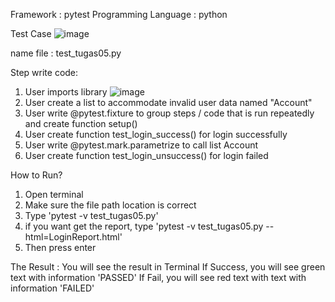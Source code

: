 Framework : pytest
Programming Language : python

Test Case
![image](https://user-images.githubusercontent.com/49749221/136492025-b306f9ca-97f3-4e9f-b072-49e49c72ddf3.png)

name file : test_tugas05.py

Step write code:
1. User imports library 
![image](https://user-images.githubusercontent.com/49749221/136488888-e13bab59-eb39-4a0b-aad0-619ddec0420b.png)
2. User create a list to accommodate invalid user data named "Account"
3. User write @pytest.fixture to group steps / code that is run repeatedly and create function setup()
4. User create function test_login_success() for login successfully
5. User write @pytest.mark.parametrize to call list Account
6. User create function test_login_unsuccess() for login failed

How to Run? 
1. Open terminal
2. Make sure the file path location is correct
3. Type 'pytest -v test_tugas05.py'
4. if you want get the report, type 'pytest -v test_tugas05.py --html=LoginReport.html'
5. Then press enter

The Result : 
You will see the result in Terminal
If Success, you will see green text with information 'PASSED'
If Fail, you will see red text with text with information 'FAILED'



